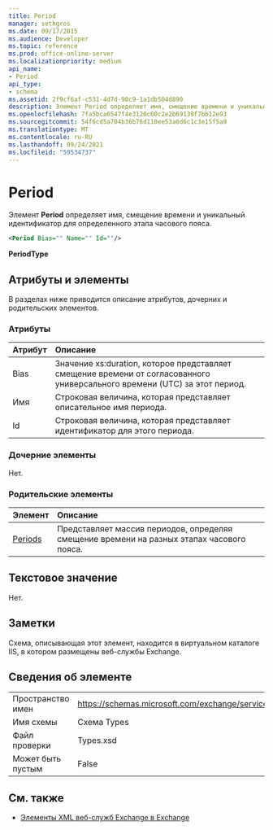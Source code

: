 ```yaml
---
title: Period
manager: sethgros
ms.date: 09/17/2015
ms.audience: Developer
ms.topic: reference
ms.prod: office-online-server
ms.localizationpriority: medium
api_name:
- Period
api_type:
- schema
ms.assetid: 2f9cf6af-c531-4d7d-90c9-1a1db504d890
description: Элемент Period определяет имя, смещение времени и уникальный идентификатор для определенного этапа часового пояса.
ms.openlocfilehash: 7fa5bca6547f4e3120c60c2e2b69139f7bb12e93
ms.sourcegitcommit: 54f6cd5a704b36b76d110ee53a6d6c1c3e15f5a9
ms.translationtype: MT
ms.contentlocale: ru-RU
ms.lasthandoff: 09/24/2021
ms.locfileid: "59534737"
---
```

# <a name="period"></a>Period

Элемент **Period** определяет имя, смещение времени и уникальный идентификатор для определенного этапа часового пояса. 
  
```xml
<Period Bias="" Name="" Id=""/>
```

 **PeriodType**
## <a name="attributes-and-elements"></a>Атрибуты и элементы

В разделах ниже приводится описание атрибутов, дочерних и родительских элементов.
  
### <a name="attributes"></a>Атрибуты

|**Атрибут**|**Описание**|
|:-----|:-----|
|Bias  <br/> |Значение xs:duration, которое представляет смещение времени от согласованного универсального времени (UTC) за этот период.  <br/> |
|Имя  <br/> |Строковая величина, которая представляет описательное имя периода.  <br/> |
|Id  <br/> |Строковая величина, которая представляет идентификатор для этого периода.  <br/> |
   
### <a name="child-elements"></a>Дочерние элементы

Нет.
  
### <a name="parent-elements"></a>Родительские элементы

|**Элемент**|**Описание**|
|:-----|:-----|
|[Periods](periods.md) <br/> |Представляет массив периодов, определяя смещение времени на разных этапах часового пояса.  <br/> |
   
## <a name="text-value"></a>Текстовое значение

Нет.
  
## <a name="remarks"></a>Заметки

Схема, описывающая этот элемент, находится в виртуальном каталоге IIS, в котором размещены веб-службы Exchange.
  
## <a name="element-information"></a>Сведения об элементе

|||
|:-----|:-----|
|Пространство имен  <br/> |https://schemas.microsoft.com/exchange/services/2006/types  <br/> |
|Имя схемы  <br/> |Схема Types  <br/> |
|Файл проверки  <br/> |Types.xsd  <br/> |
|Может быть пустым  <br/> |False  <br/> |
   
## <a name="see-also"></a>См. также



- [Элементы XML веб-служб Exchange в Exchange](ews-xml-elements-in-exchange.md)

